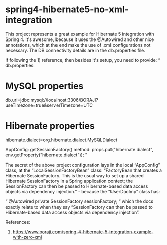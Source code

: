 # spring4-hibernate5-no-xml-integration

This project represents a great example for Hibernate 5 integration with Spring 4. It's awesome, because it uses the @Autowired and other nice annotations, which at the end make the use of .xml configurations not necessary.
The DB connectivity details are in the db.properties file.

If following the 1) reference, then besides it's setup, you need to provide:
“
db.properties:
# MySQL properties
db.url=jdbc:mysql://localhost:3306/BORAJI?useTimezone=true&serverTimezone=UTC
# Hibernate properties
hibernate.dialect=org.hibernate.dialect.MySQLDialect

AppConfig:
getSessionFactory() method:
props.put("hibernate.dialect", env.getProperty("hibernate.dialect"));
”

The secret of the above project configuration lays in the local “AppConfig” class, at the “LocalSessionFactoryBean” class:
“FactoryBean that creates a Hibernate SessionFactory. This is the usual way to set up a shared Hibernate SessionFactory in a Spring application context; the SessionFactory can then be passed to Hibernate-based data access objects via dependency injection.” - because the “UserDaoImp” class has:

“   @Autowired
   private SessionFactory sessionFactory;
“
which the docs exactly relate to when they say “SessionFactory can then be passed to Hibernate-based data access objects via dependency injection”.

References:
1) https://www.boraji.com/spring-4-hibernate-5-integration-example-with-zero-xml
